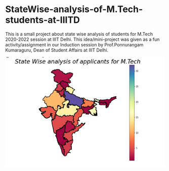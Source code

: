 # StateWise-analysis-of-M.Tech-students-at-IIITD

This is a small project about state wise analysis of students for M.Tech 2020-2022 session at IIIT Delhi. This idea/mini-project was given as a fun activity/assignment in our Induction session by Prof.Ponnurangam Kumaraguru, Dean of Student Affairs at IIIT Delhi.

![](Images/Capture.png)
